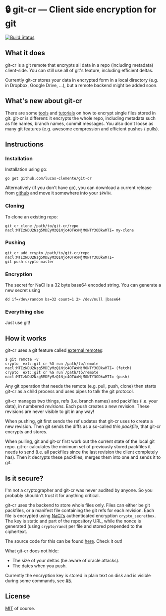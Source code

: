 # 🔒 git-cr — Client side encryption for git

[![Build Status](https://travis-ci.org/lucas-clemente/git-cr.svg?branch=master)](https://travis-ci.org/lucas-clemente/git-cr)

## What it does

git-cr is a git remote that encrypts all data in a repo (including metadata) client-side. You can still use all of git's feature, including efficient deltas.

Currently git-cr stores your data in encrypted form in a local directory (e.g. in Dropbox, Google Drive, …), but a remote backend might be added soon.

## What's new about git-cr

There are some [tools](https://github.com/shadowhand/git-encrypt) and [tutorials](https://gist.github.com/shadowhand/873637) on how to encrypt single files stored in git. git-cr is different: it encrypts the whole repo, including metadata such as file names, branch names, commit messages. You also don't loose as many git features (e.g. awesome compression and efficient pushes / pulls).

## Instructions

### Installation

Installation using go:

```shell
go get github.com/lucas-clemente/git-cr
```

Alternatively (if you don't have go), you can download a current release from [github](https://github.com/lucas-clemente/git-cr/releases) and move it somewhere into your `$PATH`.

### Cloning

To clone an existing repo:

```shell
git cr clone /path/to/git-cr/repo nacl:MTIzNDU2Nzg5MDEyMzQ1Njc4OTAxMjM0NTY3ODkwMTI= my-clone
```

### Pushing

```shell
git cr add crypto /path/to/git-cr/repo nacl:MTIzNDU2Nzg5MDEyMzQ1Njc4OTAxMjM0NTY3ODkwMTI=
git push crypto master
```

### Encryption

The secret for NaCl is a 32 byte base64 encoded string. You can generate a new secret using

```shell
dd if=/dev/random bs=32 count=1 2> /dev/null |base64
```

### Everything else

Just use git!

## How it works

git-cr uses a git feature called [external remotes](http://git-scm.com/docs/git-remote-ext):

```shell
$ git remote -v
crypto	ext::git cr %G run /path/to/remote nacl:MTIzNDU2Nzg5MDEyMzQ1Njc4OTAxMjM0NTY3ODkwMTI= (fetch)
crypto	ext::git cr %G run /path/to/remote nacl:MTIzNDU2Nzg5MDEyMzQ1Njc4OTAxMjM0NTY3ODkwMTI= (push)
```

Any git operation that needs the remote (e.g. pull, push, clone) then starts git-cr as a child process and uses pipes to talk the git protocol.

git-cr manages two things, refs (i.e. branch names) and packfiles (i.e. your data), in numbered _revisions_. Each push creates a new revision. These revisions are never visible to git in any way!

When pushing, git first sends the ref updates that git-cr uses to create a new revision. Then git sends the diffs as a so-called _thin packfile_, that git-cr encrypts and stores.

When pulling, git and git-cr first work out the current state of the local git repo. git-cr calculates the minimum set of previously stored packfiles it needs to send (i.e. all packfiles since the last revision the client completely has). Then it decrypts these packfiles, merges them into one and sends it to git.

## Is it secure?

I'm not a cryptographer and git-cr was never audited by anyone. So you probably shouldn't trust it for anything critical.

git-cr uses the backend to store whole files only. Files can either be git packfiles, or a manifest file containing the git refs for each revision. Each file is encrypted using [NaCl's](http://nacl.cr.yp.to) authenticated encryption `crypto_secretbox`. The key is static and part of the repository URL, while the nonce is generated (using `crypto/rand`) per file and stored prepended to the ciphertext.

The source code for this can be found [here](crypto/nacl/nacl.go). Check it out!

What git-cr does not hide:

- The size of your deltas (be aware of oracle attacks).
- The dates when you push.

Currently the encryption key is stored in plain text on disk and is visible during some commands, see [#5](https://github.com/lucas-clemente/git-cr/issues/5).

## License

[MIT](LICENSE) of course.
